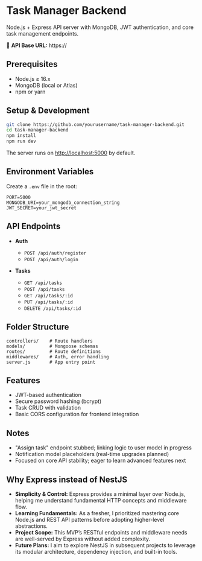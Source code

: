 # Task Manager Backend

Node.js + Express API server with MongoDB, JWT authentication, and core task management endpoints.

🔗 **API Base URL:** https\://<your-backend-url>

## Prerequisites

* Node.js ≥ 16.x
* MongoDB (local or Atlas)
* npm or yarn

## Setup & Development

```bash
git clone https://github.com/yourusername/task-manager-backend.git
cd task-manager-backend
npm install
npm run dev
```

The server runs on [http://localhost:5000](http://localhost:5000) by default.

## Environment Variables

Create a `.env` file in the root:

```env
PORT=5000
MONGODB_URI=your_mongodb_connection_string
JWT_SECRET=your_jwt_secret
```

## API Endpoints

* **Auth**

  * `POST /api/auth/register`
  * `POST /api/auth/login`
* **Tasks**

  * `GET /api/tasks`
  * `POST /api/tasks`
  * `GET /api/tasks/:id`
  * `PUT /api/tasks/:id`
  * `DELETE /api/tasks/:id`

## Folder Structure

```
controllers/    # Route handlers
models/         # Mongoose schemas
routes/         # Route definitions
middlewares/    # Auth, error handling
server.js       # App entry point
```

## Features

* JWT-based authentication
* Secure password hashing (bcrypt)
* Task CRUD with validation
* Basic CORS configuration for frontend integration

## Notes

* "Assign task" endpoint stubbed; linking logic to user model in progress
* Notification model placeholders (real-time upgrades planned)
* Focused on core API stability; eager to learn advanced features next

## Why Express instead of NestJS

* **Simplicity & Control:** Express provides a minimal layer over Node.js, helping me understand fundamental HTTP concepts and middleware flow.
* **Learning Fundamentals:** As a fresher, I prioritized mastering core Node.js and REST API patterns before adopting higher-level abstractions.
* **Project Scope:** This MVP’s RESTful endpoints and middleware needs are well-served by Express without added complexity.
* **Future Plans:** I aim to explore NestJS in subsequent projects to leverage its modular architecture, dependency injection, and built-in tools.
